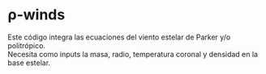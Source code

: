 # ρ-winds

Este código integra las ecuaciones del viento estelar de Parker y/o politrópico.  
Necesita como inputs la masa, radio, temperatura coronal y densidad en la base estelar.
